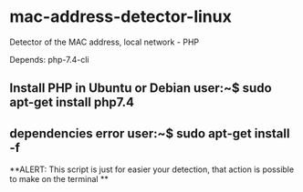 # mac-address-detector-linux
Detector of the MAC address, local network - PHP

Depends: php-7.4-cli
    
Install PHP in Ubuntu or Debian
user:~$ sudo apt-get install php7.4
-----------------------------------

dependencies error
user:~$ sudo apt-get install -f 
-------------------------------



**ALERT: This script is just for easier your detection, that action is possible to make on the terminal **
